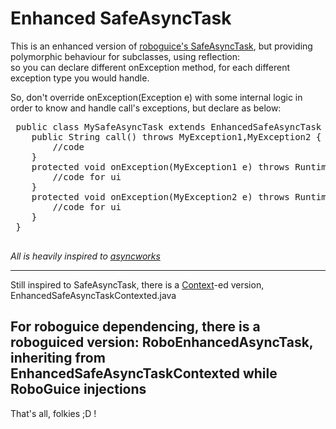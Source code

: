 # Enhanced SafeAsyncTask
This is an enhanced version of 
[roboguice's SafeAsyncTask][1], 
 but providing polymorphic behaviour for subclasses, using reflection: <br/>so you can 
 declare different onException method, for each different exception type
 you would handle.  

So, don't override onException(Exception e) with some internal logic
in order to know and handle call's exceptions, but declare as below:
 <pre>
 public class MySafeAsyncTask extends EnhancedSafeAsyncTask {
 	public String call() throws MyException1,MyException2 {
 		//code
 	}
 	protected void onException(MyException1 e) throws RuntimeException {
 		//code for ui
 	}
 	protected void onException(MyException2 e) throws RuntimeException {
 		//code for ui
 	}
 }
 </pre>
*All is heavily inspired to <a href="http://code.google.com/p/asyncworks">asyncworks</a>*

  
---
Still inspired to SafeAsyncTask, there is a [Context][2]-ed version, EnhancedSafeAsyncTaskContexted.java
  
For roboguice dependencing, there is a roboguiced version: RoboEnhancedAsyncTask, inheriting from EnhancedSafeAsyncTaskContexted while RoboGuice injections 
---
         
That's all, folkies ;D !
 
 [1]: http://code.google.com/p/roboguice/source/browse/roboguice/src/main/java/roboguice/util/SafeAsyncTask.java
 [2]: http://developer.android.com/reference/android/content/Context.html